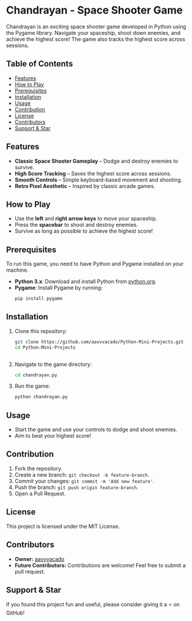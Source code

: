 
# Chandrayan - Space Shooter Game

Chandrayan is an exciting space shooter game developed in Python using the Pygame library. Navigate your spaceship, shoot down enemies, and achieve the highest score! The game also tracks the highest score across sessions.

## Table of Contents
- [Features](#features)
- [How to Play](#how-to-play)
- [Prerequisites](#prerequisites)
- [Installation](#installation)
- [Usage](#usage)
- [Contribution](#contribution)
- [License](#license)
- [Contributors](#contributors)
- [Support & Star](#support--star)

## Features
- **Classic Space Shooter Gameplay** – Dodge and destroy enemies to survive.
- **High Score Tracking** – Saves the highest score across sessions.
- **Smooth Controls** – Simple keyboard-based movement and shooting.
- **Retro Pixel Aesthetic** – Inspired by classic arcade games.

## How to Play
- Use the **left** and **right arrow keys** to move your spaceship.
- Press the **spacebar** to shoot and destroy enemies.
- Survive as long as possible to achieve the highest score!

## Prerequisites
To run this game, you need to have Python and Pygame installed on your machine.

- **Python 3.x**: Download and install Python from [python.org](https://www.python.org/).
- **Pygame**: Install Pygame by running:
  ```bash
  pip install pygame
  ```

## Installation
1. Clone this repository:
   ```bash
   git clone https://github.com/aavvvacado/Python-Mini-Projects.git
   cd Python-Mini-Projects
  
   ```
2. Navigate to the game directory:
   ```bash
   cd chandrayan.py
   ```
3. Run the game:
   ```bash
   python chandrayan.py
   ```

## Usage
- Start the game and use your controls to dodge and shoot enemies.
- Aim to beat your highest score!

## Contribution
1. Fork the repository.
2. Create a new branch: `git checkout -b feature-branch`.
3. Commit your changes: `git commit -m 'Add new feature'`.
4. Push the branch: `git push origin feature-branch`.
5. Open a Pull Request.

## License
This project is licensed under the MIT License.

## Contributors
- **Owner:** [aavvvacado](https://github.com/aavvvacado)
- **Future Contributors:** Contributions are welcome! Feel free to submit a pull request.

## Support & Star
If you found this project fun and useful, please consider giving it a ⭐ on GitHub!


